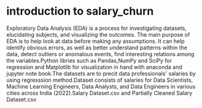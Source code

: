 #  introduction to salary_churn
Exploratory Data Analysis (EDA) is a process for investigating datasets, elucidating subjects, and visualizing the outcomes. The main purpose of EDA is to help look at data before making any assumptions. It can help identify obvious errors, as well as better understand patterns within the data, detect outliers or anomalous events, find interesting relations among the variables.Python libries such as Pandas,NumPy and SciPy for regression and Matplotlib for visualization in hand with anaconda and jupyter note book.The datasets are to precit data professionals' salaries by using regresssion method.Dataset consists of salaries for Data Scientists, Machine Learning Engineers, Data Analysts, and Data Engineers in various cities across India (2022).Salary Dataset.csv and Partially Cleaned Salary Dataset.csv
